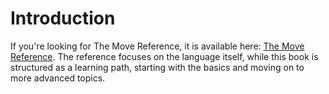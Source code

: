 # Introduction

<!--

Welcome to The Move Book, a book about Move. Move helps you build safe and secure applications on the Sui blockchain platform.

## Who Move Is For?

## Who This Book Is For

## How To Use This Book



This book is a comprehensive guide to the language and the platform, and it is intended for developers who want to learn how to write application in Move and build on Sui.

 -->

<!-- Author? -->

<!-- This is a book about the Move language and the Sui blockchain platform. It is a comprehensive guide to the language and the platform, and it is intended for developers who want to learn how to write application in Move and build on Sui. -->


If you're looking for The Move Reference, it is available here: [The Move Reference](/reference). The reference focuses on the language itself, while this book is structured as a learning path, starting with the basics and moving on to more advanced topics.
